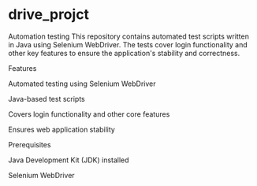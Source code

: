 # drive_projct
Automation testing 
This repository contains automated test scripts written in Java using Selenium WebDriver. The tests cover login functionality and other key features to ensure the application's stability and correctness.

Features

Automated testing using Selenium WebDriver

Java-based test scripts

Covers login functionality and other core features

Ensures web application stability

Prerequisites

Java Development Kit (JDK) installed

Selenium WebDriver
